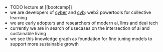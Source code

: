 - TODO lecture at [[bootcamp]]
- we are developers of [cyber](https://cyber.page) and [cyb](https://cyb.ai): web3 powertools for collective learning
- we are early adopters and researchers of modern ai, llms and [deai](https://cyb.ai/oracle/ask/QmVcAr1wVdL17GfA5PXu9fHHk6NrpoWsxnb861P7CjoHbk) tech
- currently we are in search of usecases on the intersection of ai and sustainable living
- we see this knowledge graph as foundation for fine tuning models to support more sustainable growth